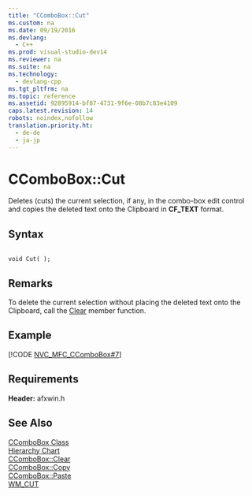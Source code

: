 ```yaml
---
title: "CComboBox::Cut"
ms.custom: na
ms.date: 09/19/2016
ms.devlang: 
  - C++
ms.prod: visual-studio-dev14
ms.reviewer: na
ms.suite: na
ms.technology: 
  - devlang-cpp
ms.tgt_pltfrm: na
ms.topic: reference
ms.assetid: 92895914-bf87-4731-9f6e-08b7c83e4109
caps.latest.revision: 14
robots: noindex,nofollow
translation.priority.ht: 
  - de-de
  - ja-jp
---
```

# CComboBox::Cut
Deletes (cuts) the current selection, if any, in the combo-box edit control and copies the deleted text onto the Clipboard in **CF_TEXT** format.  
  
## Syntax  
  
```  
  
void Cut( );  
```  
  
## Remarks  
 To delete the current selection without placing the deleted text onto the Clipboard, call the [Clear](../vs140/CComboBox--Clear.md) member function.  
  
## Example  
 [!CODE [NVC_MFC_CComboBox#7](../CodeSnippet/VS_Snippets_Cpp/NVC_MFC_CComboBox#7)]  
  
## Requirements  
 **Header:** afxwin.h  
  
## See Also  
 [CComboBox Class](../vs140/CComboBox-Class.md)   
 [Hierarchy Chart](../vs140/Hierarchy-Chart.md)   
 [CComboBox::Clear](../vs140/CComboBox--Clear.md)   
 [CComboBox::Copy](../vs140/CComboBox--Copy.md)   
 [CComboBox::Paste](../vs140/CComboBox--Paste.md)   
 [WM_CUT](http://msdn.microsoft.com/library/windows/desktop/ms649023)